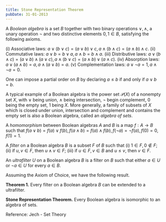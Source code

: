 ```yaml
---
title: Stone Representation Theorem
pubDate: 31-01-2013
---
```


A _Boolean algebra_ is a set $B$ together with two binary operations $\vee, \wedge$, a unary operation $\neg$ and two distinctive elements $0, 1 \in B$, satisfying the following axioms.

(i) Associative laws:
$a \vee (b \vee c) = (a \vee b) \vee c, a \wedge (b \wedge c) = (a \wedge b) \wedge c.$
(ii) Commutative laws:
$a \vee b = b \vee a, a \wedge b = b \wedge a.$
(iii) Distributive laws:
$a \vee (b \wedge c) = (a \vee b) \wedge (a \vee c), a \wedge (b \vee c) = (a \wedge b) \vee (a \wedge c).$
(iv) Absorption laws:
$a \vee (a \wedge b) = a, a \wedge (a \vee b) = a.$
(v) Complementation laws:
$a \vee \neg a = 1, a \wedge \neg a = 0.$

One can impose a partial order on $B$ by declaring $a \leq b$ if and only if $a \vee b = b$.

A typical example of a Boolean algebra is the power set $\mathcal{P}(X)$ of a nonempty set $X$, with $\vee$ being union, $\wedge$ being intersection, $\neg$ begin complement, $0$ being the empty set, $1$ being $X$. More generally, a family of subsets of $X$ which is closed under union, intersection and complement and contains the empty set is also a Boolean algebra, called an _algebra of sets_.

A _homomorphism_ between Boolean algebras $A$ and $B$ is a map $f: A \rightarrow B$ such that $f(a \vee b) = f(a) \vee f(b), f(a \wedge b) = f(a) \wedge f(b), f(\neg a) = \neg f(a), f(0) = 0, f(1) = 1$.

A _filter_ on a Boolean algebra $B$ is a subset $F$ of $B$ such that
(i) $1 \in F, 0 \notin F$;
(ii) if $u, v \in F$, then $u \wedge v \in F$;
(iii) if $u \in F, v \in B$ and $u \leq v$, then $v \in F$.

An _ultrafilter_ $U$ on a Boolean algebra $B$ is a filter on $B$ such that either $a \in U$ or $\neg a \in U$ for every $a \in B$.

Assuming the Axiom of Choice, we have the following result.

**Theorem 1.** Every filter on a Boolean algebra $B$ can be extended to a ultrafilter.

**Stone Representation Theorem.** Every Boolean algebra is isomorphic to an algebra of sets.

Reference:
Jech - Set Theory
